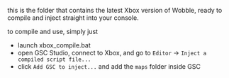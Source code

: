 this is the folder that contains the latest Xbox version of Wobble, ready to compile and inject straight into your console. 

to compile and use, simply just
- launch xbox_compile.bat
- open GSC Studio, connect to Xbox, and go to `Editor` -> `Inject a compiled script file...`
- click `Add GSC to inject...` and add the `maps` folder inside GSC